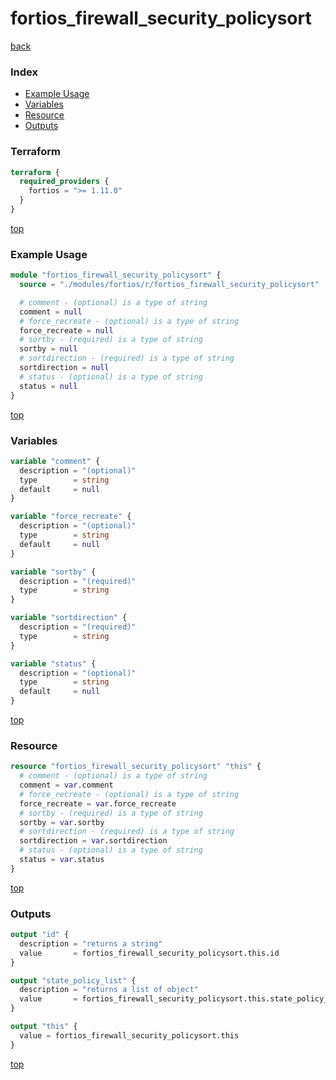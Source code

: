# fortios_firewall_security_policysort

[back](../fortios.md)

### Index

- [Example Usage](#example-usage)
- [Variables](#variables)
- [Resource](#resource)
- [Outputs](#outputs)

### Terraform

```terraform
terraform {
  required_providers {
    fortios = ">= 1.11.0"
  }
}
```

[top](#index)

### Example Usage

```terraform
module "fortios_firewall_security_policysort" {
  source = "./modules/fortios/r/fortios_firewall_security_policysort"

  # comment - (optional) is a type of string
  comment = null
  # force_recreate - (optional) is a type of string
  force_recreate = null
  # sortby - (required) is a type of string
  sortby = null
  # sortdirection - (required) is a type of string
  sortdirection = null
  # status - (optional) is a type of string
  status = null
}
```

[top](#index)

### Variables

```terraform
variable "comment" {
  description = "(optional)"
  type        = string
  default     = null
}

variable "force_recreate" {
  description = "(optional)"
  type        = string
  default     = null
}

variable "sortby" {
  description = "(required)"
  type        = string
}

variable "sortdirection" {
  description = "(required)"
  type        = string
}

variable "status" {
  description = "(optional)"
  type        = string
  default     = null
}
```

[top](#index)

### Resource

```terraform
resource "fortios_firewall_security_policysort" "this" {
  # comment - (optional) is a type of string
  comment = var.comment
  # force_recreate - (optional) is a type of string
  force_recreate = var.force_recreate
  # sortby - (required) is a type of string
  sortby = var.sortby
  # sortdirection - (required) is a type of string
  sortdirection = var.sortdirection
  # status - (optional) is a type of string
  status = var.status
}
```

[top](#index)

### Outputs

```terraform
output "id" {
  description = "returns a string"
  value       = fortios_firewall_security_policysort.this.id
}

output "state_policy_list" {
  description = "returns a list of object"
  value       = fortios_firewall_security_policysort.this.state_policy_list
}

output "this" {
  value = fortios_firewall_security_policysort.this
}
```

[top](#index)
